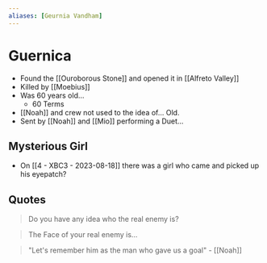 ```yaml
---
aliases: [Geurnia Vandham]
---
```

# Guernica
- Found the [[Ouroborous Stone]] and opened it in [[Alfreto Valley]]
- Killed by [[Moebius]]
- Was 60 years old…
	- 60 Terms
- [[Noah]] and crew not used to the idea of… Old.
- Sent by [[Noah]] and [[Mio]] performing a Duet…
## Mysterious Girl
- On [[4 - XBC3 - 2023-08-18]] there was a girl who came and picked up his eyepatch?
## Quotes
> Do you have any idea who the real enemy is?

> The Face of your real enemy is…

> "Let's remember him as the man who gave us a goal" - [[Noah]]

